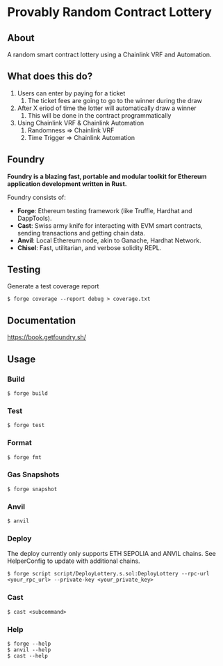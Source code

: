 # Provably Random Contract Lottery

## About

A random smart contract lottery using a Chainlink VRF and Automation.

## What does this do?

1. Users can enter by paying for a ticket
   1. The ticket fees are going to go to the winner during the draw
2. After X eriod of time the lotter will automatically draw a winner
   1. This will be done in the contract programmatically
3. Using Chainlink VRF & Chainlink Automation
   1. Randomness => Chainlink VRF
   2. Time Trigger => Chainlink Automation

## Foundry

**Foundry is a blazing fast, portable and modular toolkit for Ethereum application development written in Rust.**

Foundry consists of:

-   **Forge**: Ethereum testing framework (like Truffle, Hardhat and DappTools).
-   **Cast**: Swiss army knife for interacting with EVM smart contracts, sending transactions and getting chain data.
-   **Anvil**: Local Ethereum node, akin to Ganache, Hardhat Network.
-   **Chisel**: Fast, utilitarian, and verbose solidity REPL.


## Testing
Generate a test coverage report

```script
$ forge coverage --report debug > coverage.txt
```

## Documentation

https://book.getfoundry.sh/

## Usage

### Build

```shell
$ forge build
```

### Test

```shell
$ forge test
```

### Format

```shell
$ forge fmt
```

### Gas Snapshots

```shell
$ forge snapshot
```

### Anvil

```shell
$ anvil
```

### Deploy
The deploy currently only supports ETH SEPOLIA and ANVIL chains.
See HelperConfig to update with additional chains.
 
```shell
$ forge script script/DeployLottery.s.sol:DeployLottery --rpc-url <your_rpc_url> --private-key <your_private_key>
```

### Cast

```shell
$ cast <subcommand>
```

### Help

```shell
$ forge --help
$ anvil --help
$ cast --help
```
